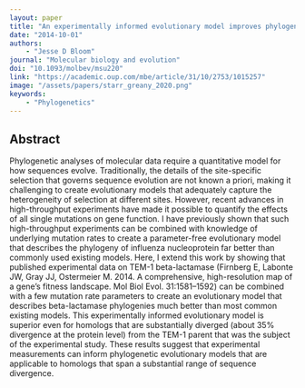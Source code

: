 ```yaml
---
layout: paper
title: "An experimentally informed evolutionary model improves phylogenetic fit to divergent lactamase homologs"
date: "2014-10-01"
authors: 
    - "Jesse D Bloom"
journal: "Molecular biology and evolution"
doi: "10.1093/molbev/msu220"
link: "https://academic.oup.com/mbe/article/31/10/2753/1015257"
image: "/assets/papers/starr_greany_2020.png"
keywords:
    - "Phylogenetics"
---
```


## Abstract

Phylogenetic analyses of molecular data require a quantitative model for how sequences evolve. Traditionally, the details of the site-specific selection that governs sequence evolution are not known a priori, making it challenging to create evolutionary models that adequately capture the heterogeneity of selection at different sites. However, recent advances in high-throughput experiments have made it possible to quantify the effects of all single mutations on gene function. I have previously shown that such high-throughput experiments can be combined with knowledge of underlying mutation rates to create a parameter-free evolutionary model that describes the phylogeny of influenza nucleoprotein far better than commonly used existing models. Here, I extend this work by showing that published experimental data on TEM-1 beta-lactamase (Firnberg E, Labonte JW, Gray JJ, Ostermeier M. 2014. A comprehensive, high-resolution map of a gene’s fitness landscape. Mol Biol Evol. 31:1581–1592) can be combined with a few mutation rate parameters to create an evolutionary model that describes beta-lactamase phylogenies much better than most common existing models. This experimentally informed evolutionary model is superior even for homologs that are substantially diverged (about 35% divergence at the protein level) from the TEM-1 parent that was the subject of the experimental study. These results suggest that experimental measurements can inform phylogenetic evolutionary models that are applicable to homologs that span a substantial range of sequence divergence.

